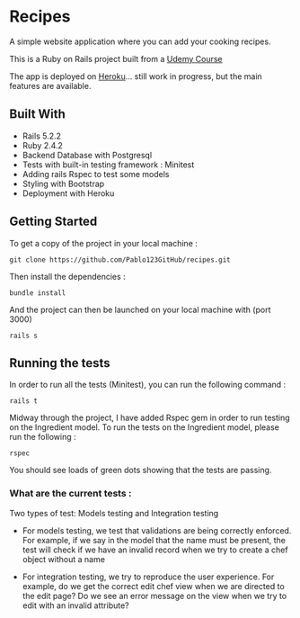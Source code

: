 # Recipes

A simple website application where you can add your cooking recipes. 

This is a Ruby on Rails project built from a [Udemy Course](https://www.udemy.com/pro-ruby-on-rails-rails5/)

The app is deployed on [Heroku](https://desolate-fjord-91325.herokuapp.com/)... still work in progress, but the main features are available. 

## Built With

* Rails 5.2.2 
* Ruby 2.4.2
* Backend Database with Postgresql 
* Tests with built-in testing framework : Minitest
* Adding rails Rspec to test some models
* Styling with Bootstrap 
* Deployment with Heroku 

## Getting Started

To get a copy of the project in your local machine :

```
git clone https://github.com/Pablo123GitHub/recipes.git
```

Then install the dependencies :

```
bundle install 
```

And the project can then be launched on your local machine with (port 3000) 
```
rails s
```

## Running the tests

In order to run all the tests (Minitest), you can run the following command : 

```
rails t
```

Midway through the project, I have added Rspec gem in order to run testing on the Ingredient model. To run the tests on the Ingredient model, please run the following : 

```
rspec
```

You should see loads of green dots showing that the tests are passing. 

### What are the current tests : 

Two types of test: Models testing and Integration testing

- For models testing, we test that validations are being correctly enforced. For example, if we say in the model that the name must be present, the test will check if we have an invalid record when we try to create a chef object without a name 

- For integration testing, we try to reproduce the user experience. For example, do we get the correct edit chef view when we  are directed to the edit page? Do we see an error message on the view when we try to edit with an invalid attribute? 
